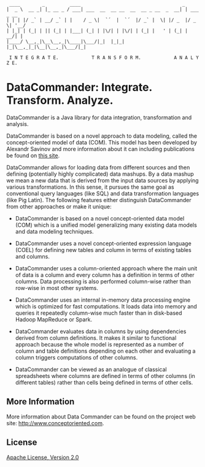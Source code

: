 
     ____        _         ____                                     _
    |  _ \  __ _| |_ __ _ / ___| ___  __  __ __  __  __ _ __  _  __| | ___  _ __ 
    | | | |/ _` | __/ _` | |    / _ \|  `´  |  `´  |/ _` |  \| |/ _  |/ _ \| '__/
    | |_| | (_| | || (_| | |___| (_| | |\/| | |\/| | (_| |   ' | (_| |  __/| |
    |____/ \__,_|\__\__,_|\____|\___/|_|  |_|_|  |_|\__,_|_|\__|\__,_|\___/|_|

	 I N T E G R A T E.            T R A N S F O R M.            A N A L Y Z E.

# DataCommander: Integrate. Transform. Analyze. 

DataCommander is a Java library for data integration, transformation and analysis. 

DataCommander is based on a novel approach to data modeling, called the concept-oriented model of data (COM). This model has been developed by Alexandr Savinov and more information about it can including publications be found on [this site](http://conceptoriented.org). 

DataCommander allows for loading data from different sources and then defining (potentially highly complicated) data mashups. By a data mashup we mean a new data that is derived from the input data sources by applying various transformations. In this sense, it pursues the same goal as conventional query languages (like SQL) and data transformation languages (like Pig Latin). The following features either distinguish DataCommander from other approaches or make it unique: 

* DataCommander is based on a novel concept-oriented data model (COM) which is a unified model generalizing many existing data models and data modeling techniques. 

* DataCommander uses a novel concept-oriented expression language (COEL) for defining new tables and column in terms of existing tables and columns. 

* DataCommander uses a column-oriented approach where the main unit of data is a column and every column has a definition in terms of other columns. 
Data processing is also performed column-wise rather than row-wise in most other systems. 

* DataCommander uses an internal in-memory data processing engine which is optimized for fast computations. 
It loads data into memory and queries it repeatedly column-wise much faster than in disk-based Hadoop MapReduce or Spark.  

* DataCommander evaluates data in columns by using dependencies derived from column definitions. It makes it similar to functional approach because the whole model is represented as a number of column and table definitions depending on each other and evaluating a column triggers computations of other columns. 

* DataCommander can be viewed as an analogue of classical spreadsheets where columns are defined in terms of other columns (in different tables) rather than cells being defined in terms of other cells. 

## More Information

More information about Data Commander can be found on the project web site: <http://www.conceptoriented.com>.

## License

[Apache License, Version 2.0](http://www.apache.org/licenses/LICENSE-2.0)
